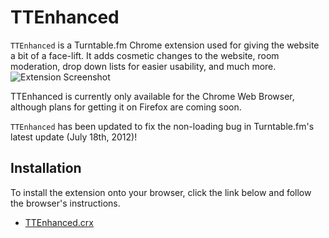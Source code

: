 TTEnhanced
==========

`TTEnhanced` is a Turntable.fm Chrome extension used for giving the website a bit of a face-lift. It adds cosmetic changes to the website, room moderation, drop down lists for easier usability, and much more.
![Extension Screenshot](http://i.imgur.com/Mo6s8.png)

TTEnhanced is currently only available for the Chrome Web Browser, although plans for getting it on Firefox are coming soon.

`TTEnhanced` has been updated to fix the non-loading bug in Turntable.fm's latest update (July 18th, 2012)!

Installation
------------

To install the extension onto your browser, click the link below and follow the browser's instructions.

* [TTEnhanced.crx](http://izzmo.com/tt/interface/TTEnhanced.crx)